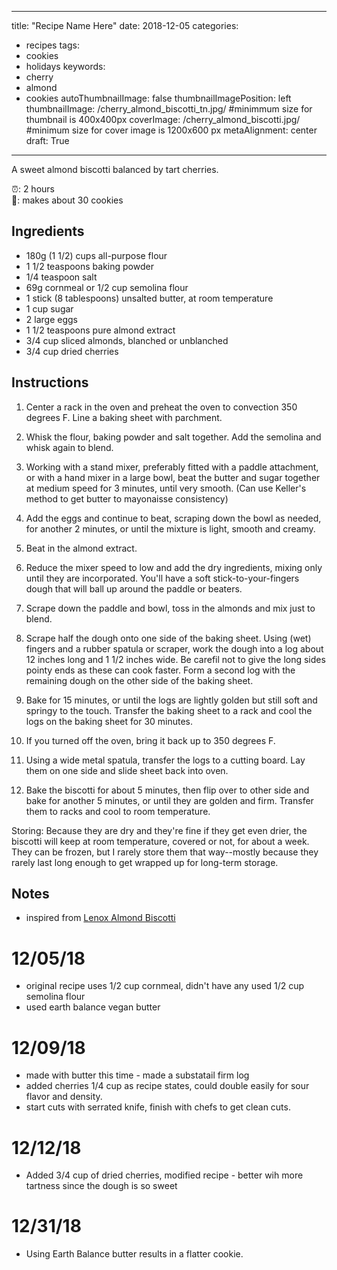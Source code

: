  ---
title: "Recipe Name Here"
date: 2018-12-05
categories:
- recipes
tags:
- cookies
- holidays
keywords:
- cherry
- almond
- cookies
autoThumbnailImage: false
thumbnailImagePosition: left
thumbnailImage: /cherry_almond_biscotti_tn.jpg/
#minimmum size for thumbnail is 400x400px
coverImage: /cherry_almond_biscotti.jpg/
#minimum size for cover image is 1200x600 px
metaAlignment: center
draft: True
---
A sweet almond biscotti balanced by tart cherries. 

<!--more-->


:alarm_clock:: 2 hours <br>
:cookie:: makes about 30 cookies


## Ingredients
* 180g (1 1/2) cups all-purpose flour 
* 1 1/2 teaspoons baking powder 
* 1/4 teaspoon salt 
* 69g cornmeal or 1/2 cup semolina flour
* 1 stick (8 tablespoons) unsalted butter, at room temperature 
* 1 cup sugar 
* 2 large eggs 
* 1 1/2 teaspoons pure almond extract 
* 3/4 cup sliced almonds, blanched or unblanched
* 3/4 cup dried cherries


## Instructions

1. Center a rack in the oven and preheat the oven to convection 350 degrees F. Line a baking sheet with parchment.

2. Whisk the flour, baking powder and salt together. Add the semolina and whisk again to blend.

3. Working with a stand mixer, preferably fitted with a paddle attachment, or with a hand mixer in a large bowl, beat the butter and sugar together at medium speed for 3 minutes, until very smooth. (Can use Keller's method to get butter to mayonaisse consistency)

4. Add the eggs and continue to beat, scraping down the bowl as needed, for another 2 minutes, or until the mixture is light, smooth and creamy. 

5. Beat in the almond extract. 

6. Reduce the mixer speed to low and add the dry ingredients, mixing only until they are incorporated. You'll have a soft stick-to-your-fingers dough that will ball up around the paddle or beaters. 

7. Scrape down the paddle and bowl, toss in the almonds and mix just to blend.

8. Scrape half the dough onto one side of the baking sheet. Using (wet) fingers and a rubber spatula or scraper, work the dough into a log about 12 inches long and 1 1/2 inches wide. Be carefil not to give the long sides pointy ends as these can cook faster. Form a second log with the remaining dough on the other side of the baking sheet.

9. Bake for 15 minutes, or until the logs are lightly golden but still soft and springy to the touch. Transfer the baking sheet to a rack and cool the logs on the baking sheet for 30 minutes.

10. If you turned off the oven, bring it back up to 350 degrees F.

11. Using a wide metal spatula, transfer the logs to a cutting board. Lay them on one side and slide sheet back into oven.

12. Bake the biscotti for about 5 minutes, then flip over to other side and bake for another 5 minutes, or until they are golden and firm. Transfer them to racks and cool to room temperature.

Storing: Because they are dry and they're fine if they get even drier, the biscotti will keep at room temperature, covered or not, for about a week. They can be frozen, but I rarely store them that way--mostly because they rarely last long enough to get wrapped up for long-term storage.


## Notes 

* inspired from [Lenox Almond Biscotti](https://www.splendidtable.org/recipes/lenox-almond-biscotti)

# 12/05/18

* original recipe uses 1/2 cup cornmeal, didn't have any used 1/2 cup semolina flour
* used earth balance vegan butter

# 12/09/18
* made with butter this time - made a substatail firm log
* added cherries 1/4 cup as recipe states, could double easily for sour flavor and density.
* start cuts with serrated knife, finish with chefs to get clean cuts.

# 12/12/18
* Added 3/4 cup of dried cherries, modified recipe - better wih more tartness since the dough is so sweet

# 12/31/18
* Using Earth Balance butter results in a flatter cookie.